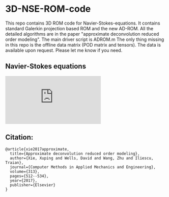 # 3D-NSE-ROM-code

This repo contains 3D ROM code for Navier-Stokes-equations.  It contains standard Galerkin projection based ROM and the new AD-ROM. All the detailed algorithms are in the paper "approximate deconvolution reduced order modeling".  The main driver script is ADROM.m 
The only thing missing in this repo is the offline data matrix (POD matrix and tensors). The data is available upon request.  Please let me know if you need.

## Navier-Stokes equations
![equation](https://latex.codecogs.com/gif.latex?%5Cmathbf%7Bu%7D_t%20&plus;%5Cmathbf%7Bu%7D%5Ccdot%5Cnabla%5Cmathbf%7Bu%7D-Re%5CDelta%20%5Cmathbf%7Bu%7D%20&plus;%5Cnabla%20p%20%3D%20f%20%5C%5C%20%5Cnabla%5Ccdot%5Cmathbf%7Bu%7D%20%3D%200)
## Citation:
    @article{xie2017approximate,
      title={Approximate deconvolution reduced order modeling},
      author={Xie, Xuping and Wells, David and Wang, Zhu and Iliescu, Traian},
      journal={Computer Methods in Applied Mechanics and Engineering},
      volume={313},
      pages={512--534},
      year={2017},
      publisher={Elsevier}
    }

